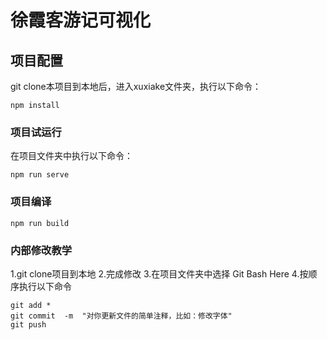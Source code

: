 # 徐霞客游记可视化

## 项目配置
git clone本项目到本地后，进入xuxiake文件夹，执行以下命令：
```
npm install
```

### 项目试运行
在项目文件夹中执行以下命令：
```
npm run serve
```

### 项目编译
```
npm run build
```

### 内部修改教学
1.git clone项目到本地
2.完成修改
3.在项目文件夹中选择 Git Bash Here
4.按顺序执行以下命令
```
git add *
git commit  -m  "对你更新文件的简单注释，比如：修改字体"
git push
```
